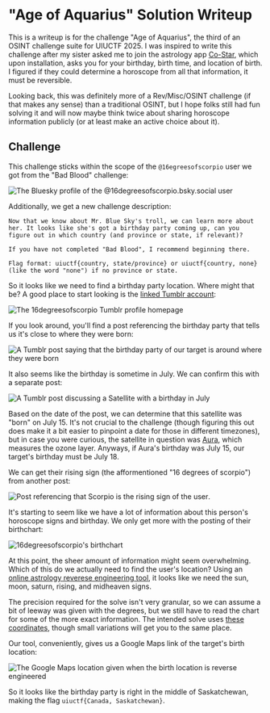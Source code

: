# "Age of Aquarius" Solution Writeup

This is a writeup is for the challenge "Age of Aquarius", the third of an OSINT challenge suite for UIUCTF 2025. I was inspired to write this challenge after my sister asked me to join the astrology app [Co-Star](https://www.costarastrology.com/), which upon installation, asks you for your birthday, birth time, and location of birth. I figured if they could determine a horoscope from all that information, it must be reversible.

Looking back, this was definitely more of a Rev/Misc/OSINT challenge (if that makes any sense) than a traditional OSINT, but I hope folks still had fun solving it and will now maybe think twice about sharing horoscope information publicly (or at least make an active choice about it).

## Challenge

This challenge sticks within the scope of the `@16egreesofscorpio` user we got from the "Bad Blood" challenge:

![The Bluesky profile of the @16degreesofscorpio.bsky.social user](images/scorpiouser.png)

Additionally, we get a new challenge description:

```
Now that we know about Mr. Blue Sky's troll, we can learn more about her. It looks like she's got a birthday party coming up, can you figure out in which country (and province or state, if relevant)?

If you have not completed "Bad Blood", I recommend beginning there.

Flag format: uiuctf{country, state/province} or uiuctf{country, none} (like the word "none") if no province or state.
```

So it looks like we need to find a birthday party location. Where might that be? A good place to start looking is the [linked Tumblr account](https://www.tumblr.com/16degreesofscorpio):

![The 16degreesofscorpio Tumblr profile homepage](images/tumblrprofile.png)

If you look around, you'll find a post referencing the birthday party that tells us it's close to where they were born:

![A Tumblr post saying that the birthday party of our target is around where they were born](images/tumblrbdayama.png)

It also seems like the birthday is sometime in July. We can confirm this with a separate post:

![A Tumblr post discussing a Satellite with a birthday in July](images/tumblrsatellitepost.png)

Based on the date of the post, we can determine that this satellite was "born" on July 15. It's not crucial to the challenge (though figuring this out does make it a bit easier to pinpoint a date for those in different timezones), but in case you were curious, the satellite in question was [Aura](https://en.wikipedia.org/wiki/Aura_(satellite)), which measures the ozone layer. Anyways, if Aura's birthday was July 15, our target's birthday must be July 18.

We can get their rising sign (the afformentioned "16 degrees of scorpio") from another post:

![Post referencing that Scorpio is the rising sign of the user](images/tumblrrisingsign.png).

It's starting to seem like we have a lot of information about this person's horoscope signs and birthday. We only get more with the posting of their birthchart:

![16degreesofscorpio's birthchart](images/tumblrbirthchart.png)

At this point, the sheer amount of information might seem overwhelming. Which of this do we actually need to find the user's location? Using an [online astrology reverese engineering tool](https://horoscopes.astro-seek.com/calculate-reverse-engineering-chart), it looks like we need the sun, moon, saturn, rising, and midheaven signs.

The precision required for the solve isn't very granular, so we can assume a bit of leeway was given with the degrees, but we still have to read the chart for some of the more exact information. The intended solve uses [these coordinates](https://horoscopes.astro-seek.com/calculate-reverse-engineering-chart/?znameni1_navrat=rak&znameni1_stupen=21&znameni1_minuta=00&znameni2_navrat=kozoroh&znameni2_stupen=0&znameni2_minuta=00&znameni2_sekunda=00&znameni3_navrat=vodnar&znameni3_stupen=16&znameni3_minuta=00&znameni4_navrat=stir&znameni4_stupen=16&znameni4_minuta=00&znameni4_sekunda=00&znameni5_navrat=panna&znameni5_stupen=7&znameni5_minuta=00&znameni5_sekunda=00&house_system=placidus), though small variations will get you to the same place. 

Our tool, conveniently, gives us a Google Maps link of the target's birth location:

![The Google Maps location given when the birth location is reverse engineered](images/maplocation.png)

So it looks like the birthday party is right in the middle of Saskatchewan, making the flag `uiuctf{Canada, Saskatchewan}`.